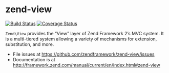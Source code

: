 # zend-view

[![Build Status](https://secure.travis-ci.org/zendframework/zend-view.svg?branch=master)](https://secure.travis-ci.org/zendframework/zend-view)
[![Coverage Status](https://coveralls.io/repos/zendframework/zend-view/badge.svg?branch=master)](https://coveralls.io/r/zendframework/zend-view?branch=master)

`Zend\View` provides the “View” layer of Zend Framework 2’s MVC system. It is a
multi-tiered system allowing a variety of mechanisms for extension,
substitution, and more.


- File issues at https://github.com/zendframework/zend-view/issues
- Documentation is at http://framework.zend.com/manual/current/en/index.html#zend-view

